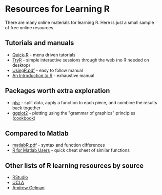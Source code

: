 # Resources for Learning R

There are many online materials for learning R. Here is just a small sample of free online resources.

## Tutorials and manuals
* [Quick-R](http://www.statmethods.net)&nbsp;- menu driven tutorials&nbsp;
* [TryR](http://tryr.codeschool.com/)&nbsp;- simple interactive sessions through the web (no R needed on desktop)
* [UsingR.pdf](http://cran.r-project.org/doc/contrib/usingR.pdf) - easy to follow manual
* [An Introduction to R](http://cran.r-project.org/doc/manuals/r-release/R-intro.html)&nbsp;- exhaustive manual

## Packages worth extra exploration
  * [plyr](http://plyr.had.co.nz/) -&nbsp;split data, apply a function to each piece, and combine the results back together
  * [ggplot2](http://docs.ggplot2.org/current/) - plotting using the "grammar of graphics" principles ([cookbook](http://www.cookbook-r.com/Graphs/))

## Compared to Matlab
* [matlabR.pdf](http://www.math.umaine.edu/~hiebeler/comp/matlabR.pdf) - syntax and function differences
* [R for Matlab Users](http://mathesaurus.sourceforge.net/octave-r.html) - quick cheat sheet of similar functions

## Other lists of R learning resources by source
  * [RStudio](http://www.rstudio.com/ide/docs/help_with_r)
  * [UCLA](http://www.ats.ucla.edu/stat/r/)
  * [Andrew Gelman](http://andrewgelman.com/2010/06/03/how_best_to_lea/)